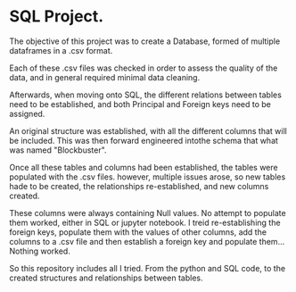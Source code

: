 # SQL Project.

The objective of this project was to create a Database, formed of multiple dataframes in a .csv format. 

Each of these .csv files was checked in order to assess the quality of the data, and in general required minimal data cleaning.

Afterwards, when moving onto SQL, the different relations between tables need to be established, and both Principal and Foreign keys need to be assigned.

An original structure was established, with all the different columns that will be included. This was then forward engineered intothe schema that  what was named "Blockbuster".

Once all these tables and columns had been established, the tables were populated with the .csv files. however, multiple issues arose, so new tables hade to be created, the relationships re-established, and new columns created.

These columns were always containing Null values. No attempt to populate them worked, either in SQL or jupyter notebook. I treid re-establishing the foreign keys, populate them with the values of other columns, add the columns to a .csv file and then establish a foreign key and populate them... Nothing worked.

So this repository includes all I tried. From the python and SQL code, to the created structures and relationships between tables.
